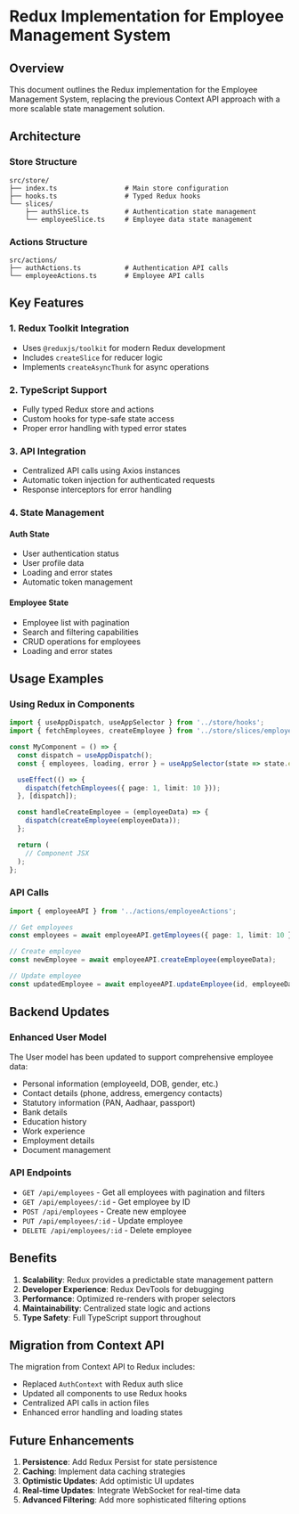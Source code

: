 # Redux Implementation for Employee Management System

## Overview
This document outlines the Redux implementation for the Employee Management System, replacing the previous Context API approach with a more scalable state management solution.

## Architecture

### Store Structure
```
src/store/
├── index.ts                 # Main store configuration
├── hooks.ts                 # Typed Redux hooks
└── slices/
    ├── authSlice.ts         # Authentication state management
    └── employeeSlice.ts     # Employee data state management
```

### Actions Structure
```
src/actions/
├── authActions.ts           # Authentication API calls
└── employeeActions.ts       # Employee API calls
```

## Key Features

### 1. Redux Toolkit Integration
- Uses `@reduxjs/toolkit` for modern Redux development
- Includes `createSlice` for reducer logic
- Implements `createAsyncThunk` for async operations

### 2. TypeScript Support
- Fully typed Redux store and actions
- Custom hooks for type-safe state access
- Proper error handling with typed error states

### 3. API Integration
- Centralized API calls using Axios instances
- Automatic token injection for authenticated requests
- Response interceptors for error handling

### 4. State Management

#### Auth State
- User authentication status
- User profile data
- Loading and error states
- Automatic token management

#### Employee State
- Employee list with pagination
- Search and filtering capabilities
- CRUD operations for employees
- Loading and error states

## Usage Examples

### Using Redux in Components
```typescript
import { useAppDispatch, useAppSelector } from '../store/hooks';
import { fetchEmployees, createEmployee } from '../store/slices/employeeSlice';

const MyComponent = () => {
  const dispatch = useAppDispatch();
  const { employees, loading, error } = useAppSelector(state => state.employees);

  useEffect(() => {
    dispatch(fetchEmployees({ page: 1, limit: 10 }));
  }, [dispatch]);

  const handleCreateEmployee = (employeeData) => {
    dispatch(createEmployee(employeeData));
  };

  return (
    // Component JSX
  );
};
```

### API Calls
```typescript
import { employeeAPI } from '../actions/employeeActions';

// Get employees
const employees = await employeeAPI.getEmployees({ page: 1, limit: 10 });

// Create employee
const newEmployee = await employeeAPI.createEmployee(employeeData);

// Update employee
const updatedEmployee = await employeeAPI.updateEmployee(id, employeeData);
```

## Backend Updates

### Enhanced User Model
The User model has been updated to support comprehensive employee data:
- Personal information (employeeId, DOB, gender, etc.)
- Contact details (phone, address, emergency contacts)
- Statutory information (PAN, Aadhaar, passport)
- Bank details
- Education history
- Work experience
- Employment details
- Document management

### API Endpoints
- `GET /api/employees` - Get all employees with pagination and filters
- `GET /api/employees/:id` - Get employee by ID
- `POST /api/employees` - Create new employee
- `PUT /api/employees/:id` - Update employee
- `DELETE /api/employees/:id` - Delete employee

## Benefits

1. **Scalability**: Redux provides a predictable state management pattern
2. **Developer Experience**: Redux DevTools for debugging
3. **Performance**: Optimized re-renders with proper selectors
4. **Maintainability**: Centralized state logic and actions
5. **Type Safety**: Full TypeScript support throughout

## Migration from Context API

The migration from Context API to Redux includes:
- Replaced `AuthContext` with Redux auth slice
- Updated all components to use Redux hooks
- Centralized API calls in action files
- Enhanced error handling and loading states

## Future Enhancements

1. **Persistence**: Add Redux Persist for state persistence
2. **Caching**: Implement data caching strategies
3. **Optimistic Updates**: Add optimistic UI updates
4. **Real-time Updates**: Integrate WebSocket for real-time data
5. **Advanced Filtering**: Add more sophisticated filtering options
